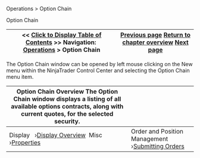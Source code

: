 ﻿
Operations \> Option Chain

Option Chain

| \<\< [Click to Display Table of Contents](option-chain.md) \>\> **Navigation:**     [Operations](operations.md) \> Option Chain | [Previous page](news_properties.md) [Return to chapter overview](operations.md) [Next page](display_overview_option_chain.md) |
| --- | --- |
The Option Chain window can be opened by left mouse clicking on the New menu within the NinjaTrader Control Center and selecting the Option Chain menu item.

| Option Chain Overview The Option Chain window displays a listing of all available options contracts, along with current quotes, for the selected security. | |
| --- | --- |
| Display   ›[Display Overview](display_overview_option_chain.md)  Misc   ›[Properties](properties_option_chain.md) | Order and Position Management   ›[Submitting Orders](submitting_orders_option_chain.md) |
